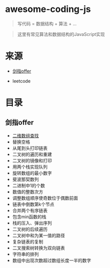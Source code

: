 # awesome-coding-js

> 写代码 = 数据结构 + 算法 + ...

> 这里有常见算法和数据结构的JavaScript实现



# 来源

- [剑指offer](/剑指offer)

- leetcode

# 目录


## 剑指offer

- [二维数组查找](/剑指offer/1.二维数组查找.md)
- 替换空格
- 从尾到头打印链表
- 二叉树的遍历和重建
- 二叉树的镜像和打印
- 用两个栈实现队列
- 旋转数组的最小数字
- 斐波那契数列
- 二进制中1的个数
- 数值的整数次方
- 调整数组顺序使奇数位于偶数前面
- 链表中倒数第k个节点
- 合并两个有序链表
- 包含min函数的栈
- 栈的压入、弹出序列
- 二叉树的后续遍历
- 二叉树中和为某一值的路径
- 复杂链表的复制
- 二叉搜索树转换为双向链表
- 字符串的排列
- 数组中出现次数超过数组长度一半的数字